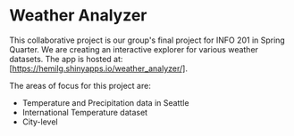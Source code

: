 # Weather Analyzer

This collaborative project is our group's final project for INFO 201 in Spring Quarter. We are creating an interactive explorer for various weather datasets. The app is hosted at: [https://hemilg.shinyapps.io/weather_analyzer/].

The areas of focus for this project are:
* Temperature and Precipitation data in Seattle
* International Temperature dataset
* City-level 
